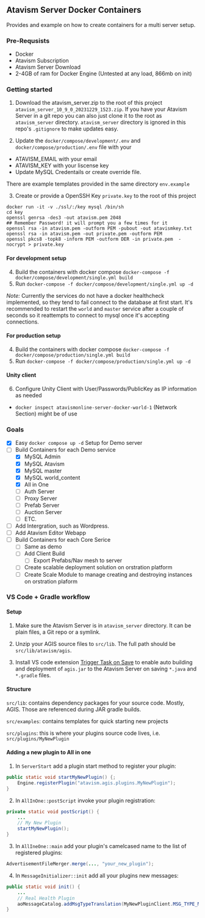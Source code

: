 ## Atavism Server Docker Containers

Provides and example on how to create containers for a multi server setup.

### Pre-Requsists

- Docker
- Atavism Subscription
- Atavism Server Download
- 2-4GB of ram for Docker Engine (Untested at any load, 866mb on init)

### Getting started

1. Download the atavism_server.zip to the root of this project `atavism_server_10_9_0_20231229_1523.zip`. If you have your Atavism Server in a git repo you can also just clone it to the root as `atavism_server` directory. `atavism_server` directory is ignored in this repo's `.gitignore` to make updates easy.

2. Update the `docker/compose/development/.env` and `docker/compose/production/.env` file with your

- ATAVISM_EMAIL with your email
- ATAVISM_KEY with your liscense key
- Update MySQL Credentails or create override file.

There are example templates provided in the same directory `env.example`

3. Create or provide a OpenSSH Key `private.key` to the root of this project

```
docker run -it -v ./ssl/:/key mysql /bin/sh
cd key
openssl genrsa -des3 -out atavism.pem 2048
## Remember Password! it will prompt you a few times for it
openssl rsa -in atavism.pem -outform PEM -pubout -out atavismkey.txt
openssl rsa -in atavism.pem -out private.pem -outform PEM
openssl pkcs8 -topk8 -inform PEM -outform DER -in private.pem  -nocrypt > private.key
```

#### For development setup

4. Build the containers with docker compose `docker-compose -f docker/compose/development/single.yml build`
5. Run `docker-compose -f docker/compose/development/single.yml up -d`

_Note:_ Currently the services do not have a docker healthcheck implemented, so they tend to fail connect to the database at first start. It's recommended to restart the `world` and `master` service after a couple of seconds so it reattempts to connect to mysql once it's accepting connections.

#### For production setup

4. Build the containers with docker compose `docker-compose -f docker/compose/production/single.yml build`
5. Run `docker-compose -f docker/compose/production/single.yml up -d`

#### Unity client

6. Configure Unity Client with User/Passwords/PublicKey as IP information as needed

- `docker inspect atavismonline-server-docker-world-1` (Network Section) might be of use

### Goals

- [x] Easy `docker compose up -d` Setup for Demo server
- [ ] Build Containers for each Demo service
  - [x] MySQL Admin
  - [x] MySQL Atavism
  - [x] MySQL master
  - [x] MySQL world_content
  - [x] All in One
  - [ ] Auth Server
  - [ ] Proxy Server
  - [ ] Prefab Server
  - [ ] Auction Server
  - [ ] ETC.
- [ ] Add Intergration, such as Wordpress.
- [ ] Add Atavism Editor Webapp
- [ ] Build Containers for each Core Serice
  - [ ] Same as demo
  - [ ] Add Client Build
    - [ ] Export Prefabs/Nav mesh to server
  - [ ] Create scalable deployment solution on orstration platform
  - [ ] Create Scale Module to manage creating and destroying instances on orstration plaform

### VS Code + Gradle workflow

#### Setup

1. Make sure the Atavism Server is in `atavism_server` directory. It can be plain files, a Git repo or a symlink.

2. Unzip your AGIS source files to `src/lib`. The full path should be `src/lib/atavism/agis`.

3. Install VS code extension [Trigger Task on Save](https://marketplace.visualstudio.com/items?itemName=Gruntfuggly.triggertaskonsave) to enable auto building and deployment of `agis.jar` to the Atavism Server on saving `*.java` and `*.gradle` files.

#### Structure

`src/lib`: contains dependency packages for your source code. Mostly, AGIS. Those are referenced during JAR gradle builds.

`src/examples`: contains templates for quick starting new projects

`src/plugins`: this is where your plugins source code lives, i.e. `src/plugins/MyNewPlugin`

#### Adding a new plugin to All in one

1. In `ServerStart` add a plugin start method to register your plugin:

```java
public static void startMyNewPlugin() {;
    Engine.registerPlugin("atavism.agis.plugins.MyNewPlugin");
}
```

2. In `AllInOne::postScript` invoke your plugin registration:

```java
private static void postScript() {
    ...
    // My New Plugin
    startMyNewPlugin();
}
```

3. In `AllIneOne::main` add your plugin's camelcased name to the list of registered plugins:

```java
AdvertisementFileMerger.merge(..., "your_new_plugin");
```

4. In `MessageInitializer::init` add all your plugins new messages:

```java
public static void init() {
    ...
    // Real Health Plugin
    aoMessageCatalog.addMsgTypeTranslation(MyNewPluginClient.MSG_TYPE_MY_NEW_MESSAGE);
}
```
